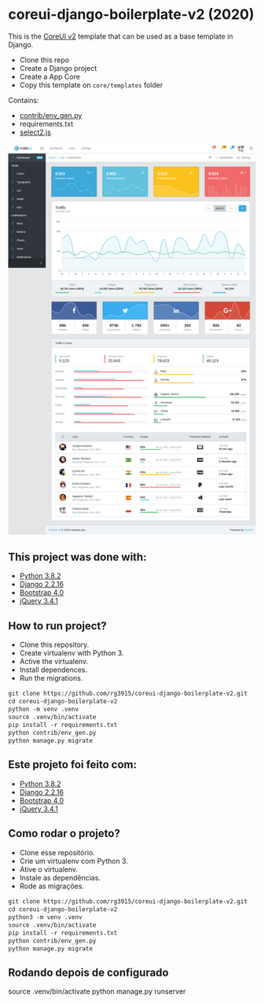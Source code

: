# coreui-django-boilerplate-v2 (2020)

This is the [CoreUI v2](https://coreui.io/demo/2.0/#main.html) template that can be used as a base template in Django.

* Clone this repo
* Create a Django project
* Create a App Core
* Copy this template on `core/templates` folder

Contains:

* [contrib/env_gen.py](https://gist.github.com/rg3915/75eed74f3578ac0dde808b1194b0e486)
* requirements.txt
* [select2.js](https://select2.org/)

![dashboard](dashboard.png)


## This project was done with:

* [Python 3.8.2](https://www.python.org/)
* [Django 2.2.16](https://www.djangoproject.com/)
* [Bootstrap 4.0](https://getbootstrap.com/)
* [jQuery 3.4.1](https://jquery.com/)

## How to run project?

* Clone this repository.
* Create virtualenv with Python 3.
* Active the virtualenv.
* Install dependences.
* Run the migrations.

```
git clone https://github.com/rg3915/coreui-django-boilerplate-v2.git
cd coreui-django-boilerplate-v2
python -m venv .venv
source .venv/bin/activate
pip install -r requirements.txt
python contrib/env_gen.py
python manage.py migrate
```

## Este projeto foi feito com:

* [Python 3.8.2](https://www.python.org/)
* [Django 2.2.16](https://www.djangoproject.com/)
* [Bootstrap 4.0](https://getbootstrap.com/)
* [jQuery 3.4.1](https://jquery.com/)

## Como rodar o projeto?

* Clone esse repositório.
* Crie um virtualenv com Python 3.
* Ative o virtualenv.
* Instale as dependências.
* Rode as migrações.

```
git clone https://github.com/rg3915/coreui-django-boilerplate-v2.git
cd coreui-django-boilerplate-v2
python3 -m venv .venv
source .venv/bin/activate
pip install -r requirements.txt
python contrib/env_gen.py
python manage.py migrate
```

## Rodando depois de configurado
source .venv/bin/activate
python manage.py runserver